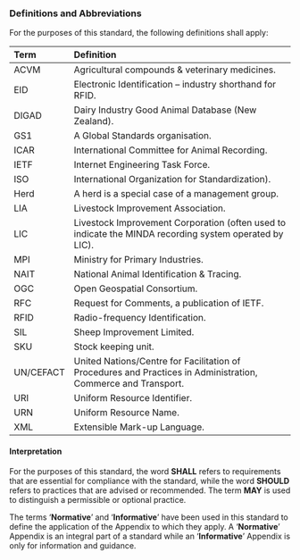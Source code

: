 ### Definitions and Abbreviations

For the purposes of this standard, the following definitions shall apply:

Term | Definition
:--- | :--------
ACVM | Agricultural compounds & veterinary medicines.
EID | Electronic Identification – industry shorthand for RFID.
DIGAD | Dairy Industry Good Animal Database (New Zealand).
GS1 | A Global Standards organisation.
ICAR | International Committee for Animal Recording.
IETF | Internet Engineering Task Force.
ISO | International Organization for Standardization).
Herd | A herd is a special case of a management group.
LIA | Livestock Improvement Association.
LIC | Livestock Improvement Corporation (often used to indicate the MINDA recording system operated by LIC).
MPI | Ministry for Primary Industries.
NAIT | National Animal Identification & Tracing.
OGC | Open Geospatial Consortium.
RFC | Request for Comments, a publication of IETF.
RFID | Radio-frequency Identification.
SIL | Sheep Improvement Limited.
SKU | Stock keeping unit.
UN/CEFACT | United Nations/Centre for Facilitation of Procedures and Practices in Administration, Commerce and Transport.
URI | Uniform Resource Identifier.
URN | Uniform Resource Name.
XML | Extensible Mark-up Language.

#### Interpretation

For the purposes of this standard, the word **SHALL** refers to requirements that are essential for compliance with the standard, while the word **SHOULD** refers to practices that are advised or recommended. The term **MAY** is used to distinguish a permissible or optional practice.

The terms ‘**Normative**’ and ‘**Informative**’ have been used in this standard to define the application of the Appendix to which they apply. A ‘**Normative**’ Appendix is an integral part of a standard while an ‘**Informative**’ Appendix is only for information and guidance.

